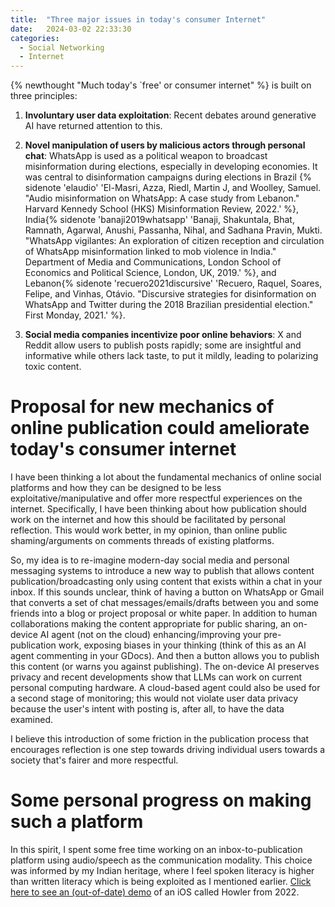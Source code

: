 ```yaml
---
title:  "Three major issues in today's consumer Internet"
date:   2024-03-02 22:33:30
categories:
  - Social Networking
  - Internet
---
```


{% newthought "Much today's `free' or consumer internet" %} is built on three principles:

1. **Involuntary user data exploitation**: Recent debates around generative AI have returned attention to this.

2. **Novel manipulation of users by malicious actors through personal chat**: WhatsApp is used as a
political weapon to broadcast misinformation during elections, especially in developing economies.
It was central to disinformation campaigns during elections in Brazil
{% sidenote 'elaudio' 'El-Masri, Azza, Riedl, Martin J, and Woolley, Samuel. "Audio misinformation on WhatsApp: A case study from Lebanon." Harvard Kennedy School (HKS) Misinformation Review, 2022.' %},
India{% sidenote 'banaji2019whatsapp' 'Banaji, Shakuntala, Bhat, Ramnath, Agarwal, Anushi, Passanha, Nihal, and Sadhana Pravin, Mukti. "WhatsApp vigilantes: An exploration of citizen reception and circulation of WhatsApp misinformation linked to mob violence in India." Department of Media and Communications, London School of Economics and Political Science, London, UK, 2019.' %}, and Lebanon{% sidenote 'recuero2021discursive' 'Recuero, Raquel, Soares, Felipe, and Vinhas, Otávio. "Discursive strategies for disinformation on WhatsApp and Twitter during the 2018 Brazilian presidential election." First Monday, 2021.' %}.

3. **Social media companies incentivize poor online behaviors**: X and Reddit allow users to publish posts rapidly; some are insightful and informative while others lack taste, to put it mildly, leading to polarizing toxic content.

# Proposal for new mechanics of online publication could ameliorate today's consumer internet

I have been thinking a lot about the fundamental mechanics of online social platforms and how they
can be designed to be less exploitative/manipulative and offer more respectful experiences on the internet.
Specifically, I have been thinking about how publication should work on the internet and how this should be
facilitated by personal reflection. This would work better, in my opinion, than online public shaming/arguments
on comments threads of existing platforms.

So, my idea is to re-imagine modern-day social media and personal messaging systems to introduce a new way
to publish that allows content publication/broadcasting only using content that exists within a chat in your inbox.
If this sounds unclear, think of having a button on WhatsApp or Gmail that converts a set of chat messages/emails/drafts between you and some friends into a blog or project proposal or white paper. In addition to human collaborations making the content appropriate for public sharing, an on-device AI agent (not on the cloud) enhancing/improving your pre-publication work, exposing biases in your thinking (think of this as an AI agent commenting in your GDocs). And then a button allows you to publish this content (or warns you against publishing). The on-device AI preserves privacy and recent developments show that LLMs can work on current personal computing hardware. A cloud-based agent could also be used for a second stage of monitoring; this would not violate user data privacy because the user's intent with posting is, after all, to have the data examined.

I believe this introduction of some friction in the publication process that encourages reflection is one step towards driving individual users towards a society that's fairer and more respectful.

# Some personal progress on making such a platform

In this spirit, I spent some free time working on an inbox-to-publication platform using audio/speech as the communication modality. This choice was informed by my Indian heritage, where I feel spoken literacy is higher than written literacy which is being exploited as I mentioned earlier. [Click here to see an (out-of-date) demo](https://youtu.be/VbslBJX4Rfw?si=awveglcB-5oahR2C) of an iOS called Howler from 2022.


